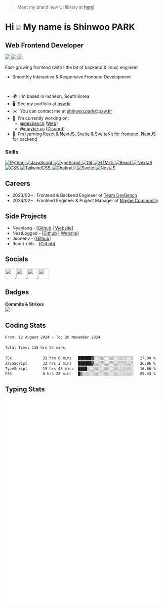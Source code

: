> Meet my brand new UI library at [here!](https://ui.psw.kr)
 
# Hi ![](https://user-images.githubusercontent.com/18350557/176309783-0785949b-9127-417c-8b55-ab5a4333674e.gif) My name is Shinwoo PARK
  
## Web Frontend Developer 
 
<a href="https://wakapi.dev">
 <img src="https://wakapi.dev/api/badge/pswkr/interval:today?label=today" />
</a>
<a href="https://wakapi.dev">
 <img src="https://wakapi.dev/api/badge/pswkr/pswkr/interval:30_days?label=last%2030d" />
</a>
<a href="https://wakapi.dev">
 <img src="https://img.shields.io/endpoint?url=https://wakapi.dev/api/compat/shields/v1/pswkr/interval:all_time&label=All%20time&color=blue" />
</a>
<br/>

Fast-growing frontend (with little bit of backend & linux) engineer
 
* Smoothly Interactive & Responsive Frontend Development

<br />

*   🌍  I'm based in Incheon, South Korea
*   🖥️  See my portfolio at [psw.kr](https://psw.kr)
*   ✉️  You can contact me at [shinwoo.park@psw.kr](mailto:shinwoo.park@psw.kr)
*   🚀  I'm currently working on:
    * [@devbench](https://github.com/hk4dev) ([Web](https://devbench.kr))
    * [@maybe-us](https://github.com/maybe-us) ([Discord](https://discord.com/invite/maybe))
*   🧠  I'm learning React & NextJS, Svelte & SvelteKit for frontend, NestJS for backend

### Skills
<p align="left">
  <a href="https://www.python.org/" target="_blank" rel="noreferrer">
    <img src="https://raw.githubusercontent.com/danielcranney/readme-generator/main/public/icons/skills/python-colored.svg" width="36" height="36" alt="Python" />
  </a>
  <a href="" target="_blank" rel="noreferrer">
    <img src="https://raw.githubusercontent.com/danielcranney/readme-generator/main/public/icons/skills/javascript-colored.svg" width="36" height="36" alt="JavaScript" />
  </a>
  <a href="" target="_blank" rel="noreferrer">
    <img src="https://raw.githubusercontent.com/danielcranney/readme-generator/main/public/icons/skills/typescript-colored.svg" width="36" height="36" alt="TypeScript" />
  </a>
  <a href="" target="_blank" rel="noreferrer">
    <img src="https://raw.githubusercontent.com/danielcranney/readme-generator/main/public/icons/skills/git-colored.svg" width="36" height="36" alt="Git" />
  </a>
  <a href="" target="_blank" rel="noreferrer">
    <img src="https://raw.githubusercontent.com/danielcranney/readme-generator/main/public/icons/skills/html5-colored.svg" width="36" height="36" alt="HTML5" />
  </a>
  <a href="" target="_blank" rel="noreferrer">
    <img src="https://raw.githubusercontent.com/danielcranney/readme-generator/main/public/icons/skills/react-colored.svg" width="36" height="36" alt="React" />
  </a>
  <a href="" target="_blank" rel="noreferrer">
    <img src="https://raw.githubusercontent.com/danielcranney/readme-generator/main/public/icons/skills/nextjs-colored-dark.svg" width="36" height="36" alt="NextJS" />
  </a>
  <a href="" target="_blank" rel="noreferrer">
    <img src="https://raw.githubusercontent.com/danielcranney/readme-generator/main/public/icons/skills/css3-colored.svg" width="36" height="36" alt="CSS" />
  </a>
  <a href="" target="_blank" rel="noreferrer">
    <img src="https://raw.githubusercontent.com/danielcranney/readme-generator/main/public/icons/skills/tailwindcss-colored.svg" width="36" height="36" alt="TailwindCSS" />
  </a>
  <a href="" target="_blank" rel="noreferrer">
    <img src="https://raw.githubusercontent.com/danielcranney/readme-generator/main/public/icons/skills/chakra-colored.svg" width="36" height="36" alt="ChakraUI" />
  </a>
  <a href="" target="_blank" rel="noreferrer">
    <img src="https://raw.githubusercontent.com/danielcranney/readme-generator/main/public/icons/skills/svelte-colored.svg" width="36" height="36" alt="Svelte" />
  </a>
  <a href="" target="_blank" rel="noreferrer">
    <img src="https://raw.githubusercontent.com/danielcranney/readme-generator/main/public/icons/skills/nestjs-colored.svg" width="36" height="36" alt="NestJS" />
  </a>
</p>

## Careers

- 2023/03~ : Frontend & Backend Engineer of [Team DevBench](https://devbench.kr)
- 2024/02~ : Frontend Engineer & Project Manager of [Maybe Community](https://maybe.or.kr)

## Side Projects

* Nyanlang - [[Github](https://github.com/nyanlang) | [Website](https://nyanlang.org)]
* NestLogged - [[Github](https://github.com/worplo/nestlogged) | [Website](https://nestlogged.worplo.com)]
* Jsonenv - [[Github](https://github.com/worplo/jsonenv)]
* React-utils - [[Github](https://github.com/worplo/react-utils)]

## Socials
           
<p align="left">
  <a href="https://discord.com/users/pswkr" target="_blank" rel="noreferrer">
    <picture>
      <source media="(prefers-color-scheme: dark)" srcset="https://raw.githubusercontent.com/danielcranney/readme-generator/main/public/icons/socials/discord-dark.svg" />
      <source media="(prefers-color-scheme: light)" srcset="https://raw.githubusercontent.com/danielcranney/readme-generator/main/public/icons/socials/discord.svg" />
      <img src="https://raw.githubusercontent.com/danielcranney/readme-generator/main/public/icons/socials/discord.svg" width="32" height="32" />
    </picture>
  </a>
  <a href="https://www.github.com/p-sw" target="_blank" rel="noreferrer">
    <picture>
      <source media="(prefers-color-scheme: dark)" srcset="https://raw.githubusercontent.com/danielcranney/readme-generator/main/public/icons/socials/github-dark.svg" />
      <source media="(prefers-color-scheme: light)" srcset="https://raw.githubusercontent.com/danielcranney/readme-generator/main/public/icons/socials/github.svg" />
      <img src="https://raw.githubusercontent.com/danielcranney/readme-generator/main/public/icons/socials/github.svg" width="32" height="32" />
    </picture>
  </a>
  <a href="https://instagram.com/pswdev" target="_blank" rel="noreferrer">
    <picture>
      <source media="(prefers-color-scheme: dark)" srcset="https://raw.githubusercontent.com/danielcranney/readme-generator/main/public/icons/socials/instagram-dark.svg" />
      <source media="(prefers-color-scheme: light)" srcset="https://raw.githubusercontent.com/danielcranney/readme-generator/main/public/icons/socials/instagram.svg" />
      <img src="https://raw.githubusercontent.com/danielcranney/readme-generator/main/public/icons/socials/instagram.svg" width="32" height="32" />
    </picture>
  </a>
  <a href="https://twitter.com/psw_kr" target="_blank" rel="noreferrer">
    <picture>
      <source media="(prefers-color-scheme: dark)" srcset="https://raw.githubusercontent.com/danielcranney/readme-generator/main/public/icons/socials/twitter-dark.svg" />
      <source media="(prefers-color-scheme: light)" srcset="https://raw.githubusercontent.com/danielcranney/readme-generator/main/public/icons/socials/twitter.svg" />
      <img src="https://raw.githubusercnotent.com/danielcranney/readme-generator/main/public/icons/socials/twitter.svg" width="32" height="32" />
    </picture>
  </a>
</p>

## Badges

<b>Commits & Strikes</b>
<br />
<a href="http://www.github.com/p-sw" align="left">
  <img src="https://github-readme-streak-stats.herokuapp.com/?user=p-sw&stroke=ffffff&background=1c1917&ring=0891b2&fire=0891b2&currStreakNum=ffffff&currStreakLabel=0891b2&sideNums=ffffff&sideLabels=ffffff&dates=ffffff&hide_border=true" />
</a>

## Coding Stats
<!--START_SECTION:waka-->

```txt
From: 12 August 2024 - To: 28 November 2024

Total Time: 118 hrs 54 mins

TSX              32 hrs 6 mins   ██████▓░░░░░░░░░░░░░░░░░░   27.00 %
JavaScript       32 hrs 3 mins   ██████▓░░░░░░░░░░░░░░░░░░   26.96 %
TypeScript       19 hrs 48 mins  ████░░░░░░░░░░░░░░░░░░░░░   16.66 %
CSS              6 hrs 28 mins   █▒░░░░░░░░░░░░░░░░░░░░░░░   05.43 %
```

<!--END_SECTION:waka-->

## Typing Stats

  <a href="https://monkeytype.com/profile/sserve">
   <img src="https://raw.githubusercontent.com/p-sw/p-sw/monkeytype-readme/monkeytype-readme-pb.svg" alt="My Monkeytype personal bests" />
 </a>
